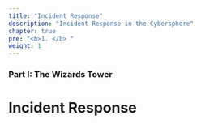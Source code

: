 ```yaml
---
title: "Incident Response"
description: "Incident Response in the Cybersphere"
chapter: true
pre: "<b>1. </b> "
weight: 1
---
```


### Part I: The Wizards Tower

# <i class="fas fa-shield-alt"></i> Incident Response